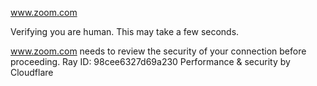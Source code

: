 www.zoom.com

Verifying you are human. This may take a few seconds.

www.zoom.com needs to review the security of your connection before proceeding.
Ray ID: 98cee6327d69a230
Performance & security by Cloudflare
